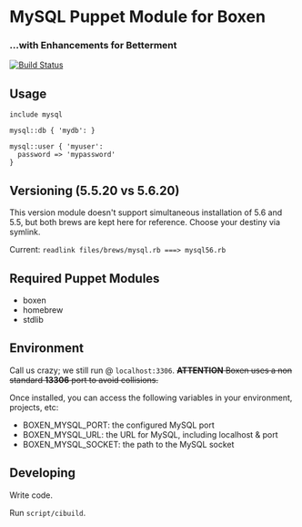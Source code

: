 # MySQL Puppet Module for Boxen
### ...with Enhancements for Betterment

[![Build Status](https://travis-ci.org/Betterment/puppet-mysql.png)](https://travis-ci.org/Betterment/puppet-mysql)

## Usage

```puppet
include mysql

mysql::db { 'mydb': }

mysql::user { 'myuser':
  password => 'mypassword'
}
```

## Versioning (5.5.20 vs 5.6.20)

This version module doesn't support simultaneous installation of 5.6 and 5.5,
but both brews are kept here for reference. Choose your destiny via symlink.

Current: `readlink files/brews/mysql.rb ===> mysql56.rb`

## Required Puppet Modules

* boxen
* homebrew
* stdlib

## Environment

Call us crazy; we still run @ `localhost:3306`. ~~**ATTENTION** Boxen uses a non standard **13306** port to avoid collisions.~~

Once installed, you can access the following variables in your environment, projects, etc:

* BOXEN_MYSQL_PORT: the configured MySQL port
* BOXEN_MYSQL_URL: the URL for MySQL, including localhost & port
* BOXEN_MYSQL_SOCKET: the path to the MySQL socket

## Developing

Write code.

Run `script/cibuild`.
